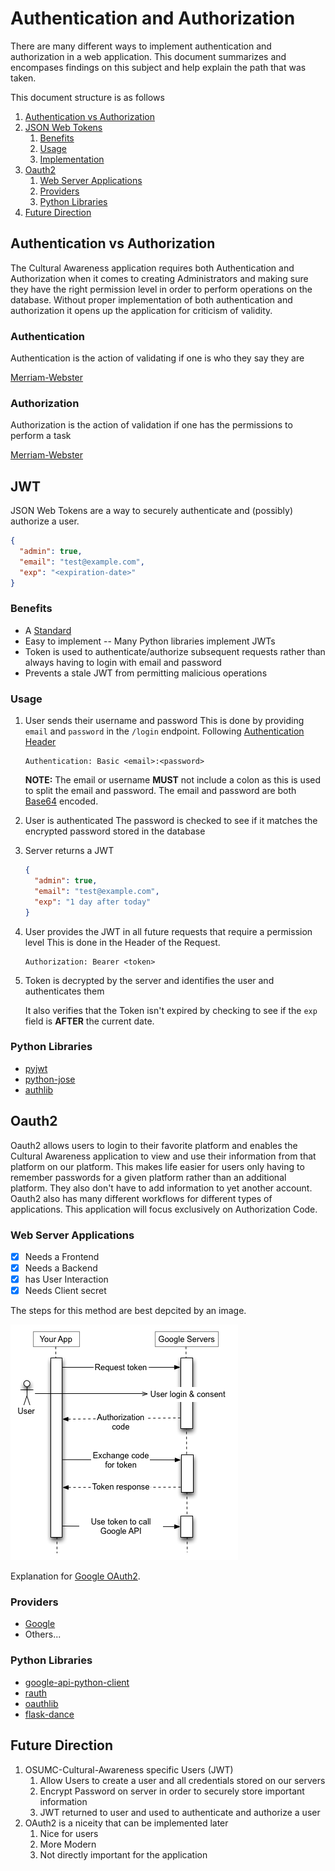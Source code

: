 # Authentication and Authorization

There are many different ways to implement authentication and authorization in a web application.
This document summarizes and encompases findings on this subject and help explain the path that was taken.

This document structure is as follows

1. [Authentication vs Authorization](#Authentication-vs-Authorization)
2. [JSON Web Tokens](#JWT)
   1. [Benefits](#Benefits)
   2. [Usage](#Usage)
   3. [Implementation](#Implementation)
3. [Oauth2](#Oauth2)
   1. [Web Server Applications](#Web-Server-Applications)
   2. [Providers](#Providers)
   3. [Python Libraries](#Python-Libraries)
4. [Future Direction](#Future-Direction)

## Authentication vs Authorization

The Cultural Awareness application requires both Authentication and Authorization when it comes to creating Administrators and
making sure they have the right permission level in order to perform operations on the database. Without proper implementation of both authentication and authorization it opens up the application for criticism of validity.

### Authentication

Authentication is the action of validating if one is who they say they are

[Merriam-Webster](https://www.merriam-webster.com/dictionary/authentication)

### Authorization

Authorization is the action of validation if one has the permissions to perform a task

[Merriam-Webster](https://www.merriam-webster.com/dictionary/authorization)

## JWT

JSON Web Tokens are a way to securely authenticate and (possibly) authorize a user.

```json
{
  "admin": true,
  "email": "test@example.com",
  "exp": "<expiration-date>"
}
```

### Benefits

- A [Standard](https://tools.ietf.org/html/rfc7519)
- Easy to implement -- Many Python libraries implement JWTs
- Token is used to authenticate/authorize subsequent requests rather than always having to login with email and password
- Prevents a stale JWT from permitting malicious operations

### Usage

1. User sends their username and password
   This is done by providing `email` and `password` in the `/login` endpoint.
   Following [Authentication Header](https://developer.mozilla.org/en-US/docs/Web/HTTP/Authentication)

   ```text
   Authentication: Basic <email>:<password>
   ```

   **NOTE:** The email or username **MUST** not include a colon as this is used to split the email and password. The email and password are
   both [Base64](https://en.wikipedia.org/wiki/Base64) encoded.

2. User is authenticated
   The password is checked to see if it matches the encrypted password stored in the database

3. Server returns a JWT

   ```json
   {
     "admin": true,
     "email": "test@example.com",
     "exp": "1 day after today"
   }
   ```

4. User provides the JWT in all future requests that require a permission level
   This is done in the Header of the Request.

   ```text
   Authorization: Bearer <token>
   ```

5. Token is decrypted by the server and identifies the user and authenticates them

   It also verifies that the Token isn't expired by checking to see if the `exp` field is **AFTER** the current date.

### Python Libraries

- [pyjwt](https://github.com/jpadilla/pyjwt/)
- [python-jose](https://github.com/mpdavis/python-jose/)
- [authlib](https://github.com/lepture/authlib)

## Oauth2

Oauth2 allows users to login to their favorite platform and enables the Cultural Awareness application to view and use their information from that platform
on our platform. This makes life easier for users only having to remember passwords for a given platform rather than an additional platform. They also don't have to add information to yet another account. Oauth2 also has many different workflows for different types of applications. This application will focus exclusively on Authorization Code.

### Web Server Applications

- [x] Needs a Frontend
- [x] Needs a Backend
- [x] has User Interaction
- [x] Needs Client secret

The steps for this method are best depcited by an image.

![Oauth2  Server application drawing](../images/OAuth2-Web-Server-Application.png)

Explanation for [Google OAuth2](https://developers.google.com/identity/protocols/oauth2/web-server).

### Providers

- [Google](https://developers.google.com/identity/protocols/oauth2)
- Others...

### Python Libraries

- [google-api-python-client](https://github.com/googleapis/google-api-python-client)
- [rauth](https://github.com/litl/rauth)
- [oauthlib](https://github.com/oauthlib/oauthlib)
- [flask-dance](https://github.com/singingwolfboy/flask-dance)

## Future Direction

1. OSUMC-Cultural-Awareness specific Users (JWT)
   1. Allow Users to create a user and all credentials stored on our servers
   2. Encrypt Password on server in order to securely store important information
   3. JWT returned to user and used to authenticate and authorize a user
2. OAuth2 is a niceity that can be implemented later
   1. Nice for users
   2. More Modern
   3. Not directly important for the application
